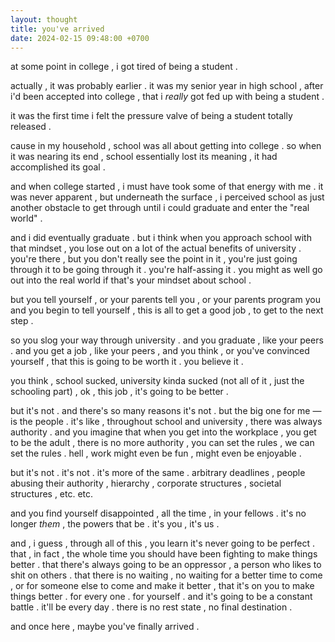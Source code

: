 ```yaml
---
layout: thought
title: you've arrived
date: 2024-02-15 09:48:00 +0700
---
```


at some point in college , i got tired of being a student . 

actually , it was probably earlier . it was my senior year in high school , after i'd been accepted into college , that i *really* got fed up with being a student . 

it was the first time i felt the pressure valve of being a student totally released .

cause in my household , school was all about getting into college . so when it was nearing its end , school essentially lost its meaning , it had accomplished its goal .

and when college started , i must have took some of that energy with me . it was never apparent , but underneath the surface , i perceived school as just another obstacle to get through until i could graduate and enter the "real world" . 

and i did eventually graduate . but i think when you approach school with that mindset , you lose out on a lot of the actual benefits of university . you're there , but you don't really see the point in it , you're just going through it to be going through it . you're half-assing it . you might as well go out into the real world if that's your mindset about school . 

but you tell yourself , or your parents tell you , or your parents program you and you begin to tell yourself , this is all to get a good job , to get to the next step . 

so you slog your way through university . and you graduate , like your peers . and you get a job , like your peers , and you think , or you've convinced yourself , that this is going to be worth it . you believe it . 

you think , school sucked, university kinda sucked (not all of it , just the schooling part) , ok , this job , it's going to be better . 

but it's not . and there's so many reasons it's not . but the big one for me — is the people . it's like , throughout school and university , there was always authority . and you imagine that when you get into the workplace , you get to be the adult , there is no more authority , you can set the rules , we can set the rules . hell , work might even be fun , might even be enjoyable .

but it's not . it's not . it's more of the same . arbitrary deadlines , people abusing their authority , hierarchy , corporate structures , societal structures , etc. etc. 

and you find yourself disappointed , all the time , in your fellows . it's no longer *them* , the powers that be . it's you , it's us .

and , i guess , through all of this , you learn it's never going to be perfect . that , in fact , the whole time you should have been fighting to make things better . that there's always going to be an oppressor , a person who likes to shit on others . that there is no waiting , no waiting for a better time to come , or for someone else to come and make it better , that it's on you to make things better . for every one . for yourself . and it's going to be a constant battle . it'll be every day . there is no rest state , no final destination .

and once here , maybe you've finally arrived . 

